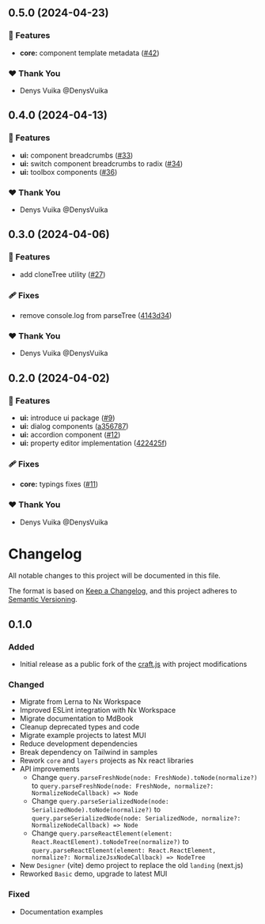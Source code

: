 ## 0.5.0 (2024-04-23)


### 🚀 Features

- **core:** component template metadata ([#42](https://github.com/webstencils/sdk/pull/42))

### ❤️  Thank You

- Denys Vuika @DenysVuika

## 0.4.0 (2024-04-13)


### 🚀 Features

- **ui:** component breadcrumbs ([#33](https://github.com/webstencils/sdk/pull/33))
- **ui:** switch component breadcrumbs to radix ([#34](https://github.com/webstencils/sdk/pull/34))
- **ui:** toolbox components ([#36](https://github.com/webstencils/sdk/pull/36))

### ❤️  Thank You

- Denys Vuika @DenysVuika

## 0.3.0 (2024-04-06)


### 🚀 Features

- add cloneTree utility ([#27](https://github.com/webstencils/sdk/pull/27))

### 🩹 Fixes

- remove console.log from parseTree ([4143d34](https://github.com/webstencils/sdk/commit/4143d34))

### ❤️  Thank You

- Denys Vuika @DenysVuika

## 0.2.0 (2024-04-02)


### 🚀 Features

- **ui:** introduce ui package ([#9](https://github.com/webstencils/sdk/pull/9))
- **ui:** dialog components ([a356787](https://github.com/webstencils/sdk/commit/a356787))
- **ui:** accordion component ([#12](https://github.com/webstencils/sdk/pull/12))
- **ui:** property editor implementation ([422425f](https://github.com/webstencils/sdk/commit/422425f))

### 🩹 Fixes

- **core:** typings fixes ([#11](https://github.com/webstencils/sdk/pull/11))

### ❤️  Thank You

- Denys Vuika @DenysVuika

# Changelog

All notable changes to this project will be documented in this file.

The format is based on [Keep a Changelog](https://keepachangelog.com/en/1.1.0/),
and this project adheres to [Semantic Versioning](https://semver.org/spec/v2.0.0.html).

## 0.1.0

### Added

- Initial release as a public fork of the [craft.js](https://github.com/prevwong/craft.js) with project modifications

### Changed

- Migrate from Lerna to Nx Workspace
- Improved ESLint integration with Nx Workspace
- Migrate documentation to MdBook
- Cleanup deprecated types and code
- Migrate example projects to latest MUI
- Reduce development dependencies
- Break dependency on Tailwind in samples
- Rework `core` and `layers` projects as Nx react libraries
- API improvements
  - Change `query.parseFreshNode(node: FreshNode).toNode(normalize?)` to `query.parseFreshNode(node: FreshNode, normalize?: NormalizeNodeCallback) => Node`
  - Change `query.parseSerializedNode(node: SerializedNode).toNode(normalize?)` to `query.parseSerializedNode(node: SerializedNode, normalize?: NormalizeNodeCallback) => Node`
  - Change `query.parseReactElement(element: React.ReactElement).toNodeTree(normalize?)` to `query.parseReactElement(element: React.ReactElement, normalize?: NormalizeJsxNodeCallback) => NodeTree`
- New `Designer` (vite) demo project to replace the old `landing` (next.js)
- Reworked `Basic` demo, upgrade to latest MUI

### Fixed

- Documentation examples
